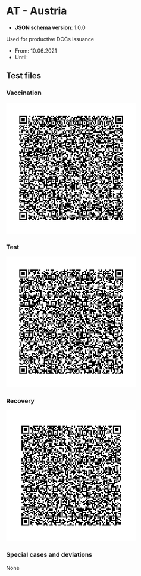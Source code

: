 # AT - Austria

* **JSON schema version**: 1.0.0

Used for productive DCCs issuance
* From: 10.06.2021
* Until:

## Test files

### Vaccination

![VAC](VAC.png)

### Test

![TEST](TEST.png)

### Recovery

![REC](REC.png)

### Special cases and deviations
None
